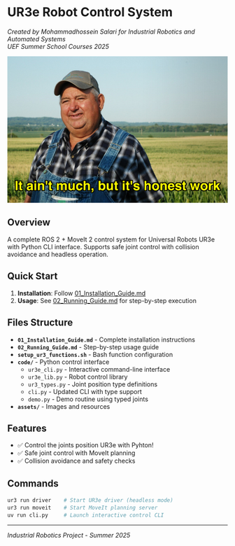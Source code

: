 # UR3e Robot Control System

*Created by Mohammadhossein Salari for Industrial Robotics and Automated Systems*  
*UEF Summer School Courses 2025*

![It's not much, but it's honest work](assets/But_It's_Honest_Work.jpg)

## Overview

A complete ROS 2 + MoveIt 2 control system for Universal Robots UR3e with Python CLI interface. Supports safe joint control with collision avoidance and headless operation.

## Quick Start

1. **Installation**: Follow [01_Installation_Guide.md](01_Installation_Guide.md) 
2. **Usage**: See [02_Running_Guide.md](02_Running_Guide.md) for step-by-step execution

## Files Structure

- **`01_Installation_Guide.md`** - Complete installation instructions
- **`02_Running_Guide.md`** - Step-by-step usage guide  
- **`setup_ur3_functions.sh`** - Bash function configuration
- **`code/`** - Python control interface
  - `ur3e_cli.py` - Interactive command-line interface
  - `ur3e_lib.py` - Robot control library
  - `ur3_types.py` - Joint position type definitions
  - `cli.py` - Updated CLI with type support
  - `demo.py` - Demo routine using typed joints
- **`assets/`** - Images and resources

## Features

- ✅ Control the joints position UR3e with Pyhton!
- ✅ Safe joint control with MoveIt planning
- ✅ Collision avoidance and safety checks


## Commands

```bash
ur3 run driver    # Start UR3e driver (headless mode)
ur3 run moveit    # Start MoveIt planning server
uv run cli.py     # Launch interactive control CLI
```

---
*Industrial Robotics Project - Summer 2025*
